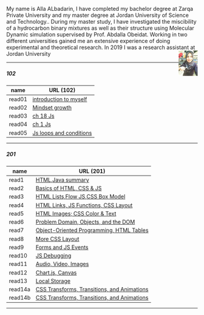 

My name is Alla ALbadarin, I have completed my bachelor degree at Zarqa Private University and my master degree at Jordan University of Science and Technology.. During my master study, I have investigated the miscibility of a hydrocarbon binary mixtures as well as their structure using Molecular Dynamic simulation supervised by Prof. Abdalla Obeidat.
Working in two different universities gained me an extensive experience of doing experimental and theoretical research. In 2019 I was a research assistant at Jordan University
<img align="right" width="10%" src="11.jpg"> 

______________________________________________________________________________________________________________
##### 102

| name   | URL (102)                               |
|--------|-----------------------------------------|
| read01 | [introduction to myself](102/class1.md) |
| read02 | [Mindset growth](102/22.md)             |
| read03 | [ch 18 Js](102/3.md)                    |
| read04 | [ch 1 Js](4.md)                         |
| read05 | [Js loops and conditions](55.md)        |
______________________________________________________________________________________________________________



##### 201 

| name    | URL (201)                                                     |
|---------|---------------------------------------------------------------|
| read1   | [HTML,Java summary](201/class01.md)                           |
| read2   | [Basics of HTML, CSS & JS](201/class02.md)                    |
| read3   | [HTML Lists,Flow JS,CSS Box Model](201/class03.md)            |
| read4   | [HTML Links, JS Functions, CSS Layout](201/class04.md)        |
| read5   | [HTML Images; CSS Color & Text](201/class05.md)               |
| read6   | [Problem Domain, Objects, and the DOM](201/class06.md)        |
| read7   | [Object-Oriented Programming, HTML Tables](201/class07.md)    |
| read8   | [More CSS Layout](201/class08.md)                             |
| read9   | [Forms and JS Events](201/class09.md)                         |
| read10  | [JS Debugging](201/class10.md)                                |
| read11  | [Audio, Video, Images](201/class11.md)                        |
| read12  | [Chart.js, Canvas](201/class12.md)                            |
| read13  | [Local Storage](201/class13.md)                               |
| read14a | [CSS Transforms, Transitions, and Animations](201/class14.md) |
| read14b | [CSS Transforms, Transitions, and Animations](201/class15.md) |
______________________________________________________________________________________________________________



